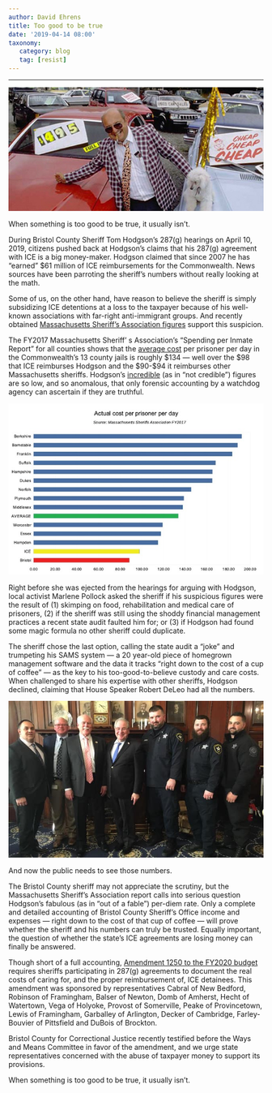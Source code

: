 ```yaml
---
author: David Ehrens
title: Too good to be true
date: '2019-04-14 08:00'
taxonomy:
   category: blog
   tag: [resist]
---
```

---

![Too good to be true?](used-cars.jpg)

When something is too good to be true, it usually isn’t.

During Bristol County Sheriff Tom Hodgson’s 287(g) hearings on April 10, 2019, citizens pushed back at Hodgson’s claims that his 287(g) agreement with ICE is a big money-maker. Hodgson claimed that since 2007 he has “earned” \$61 million of ICE reimbursements for the Commonwealth. News sources have been parroting the sheriff’s numbers without really looking at the math.

Some of us, on the other hand, have reason to believe the sheriff is simply subsidizing ICE detentions at a loss to the taxpayer because of his well-known associations with far-right anti-immigrant groups. And recently obtained [Massachusetts Sheriff’s Association figures](msa.pdf) support this suspicion.

The FY2017 Massachusetts Sheriff’ s Association’s “Spending per Inmate Report” for all counties shows that the [average cost](graph.xlsx) per prisoner per day in the Commonwealth’s 13 county jails is roughly \$134 — well over the \$98 that ICE reimburses Hodgson and the \$90-\$94 it reimburses other Massachusetts sheriffs. Hodgson’s [incredible](graph.jpg) (as in “not credible”) figures are so low, and so anomalous, that only forensic accounting by a watchdog agency can ascertain if they are truthful.

![](graph.jpg)

Right before she was ejected from the hearings for arguing with Hodgson, local activist Marlene Pollock asked the sheriff if his suspicious figures were the result of (1) skimping on food, rehabilitation and medical care of prisoners, (2) if the sheriff was still using the shoddy financial management practices a recent state audit faulted him for; or (3) if Hodgson had found some magic formula no other sheriff could duplicate.

The sheriff chose the last option, calling the state audit a “joke” and trumpeting his SAMS system — a 20 year-old piece of homegrown management software and the data it tracks “right down to the cost of a cup of coffee” — as the key to his too-good-to-believe custody and care costs. When challenged to share his expertise with other sheriffs, Hodgson declined, claiming that House Speaker Robert DeLeo had all the numbers.

![](deleo-hodgson.jpg)

And now the public needs to see those numbers.

The Bristol County sheriff may not appreciate the scrutiny, but the Massachusetts Sheriff’s Association report calls into serious question Hodgson’s fabulous (as in “out of a fable”) per-diem rate. Only a complete and detailed accounting of Bristol County Sheriff’s Office income and expenses — right down to the cost of that cup of coffee — will prove whether the sheriff and his numbers can truly be trusted. Equally important, the question of whether the state’s ICE agreements are losing money can finally be answered.

Though short of a full accounting, [Amendment 1250 to the FY2020 budget](https://malegislature.gov/Bills/GetAmendmentContent/191/H3800/1250/House/Preview) requires sheriffs participating in 287(g) agreements to document the real costs of caring for, and the proper reimbursement of, ICE detainees. This amendment was sponsored by representatives Cabral of New Bedford, Robinson of Framingham, Balser of Newton, Domb of Amherst, Hecht of Watertown, Vega of Holyoke, Provost of Somerville, Peake of Provincetown, Lewis of Framingham, Garballey of Arlington, Decker of Cambridge, Farley-Bouvier of Pittsfield and DuBois of Brockton.

Bristol County for Correctional Justice recently testified before the Ways and Means Committee in favor of the amendment, and we urge state representatives concerned with the abuse of taxpayer money to support its provisions.

When something is too good to be true, it usually isn’t.
